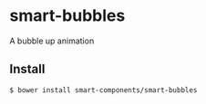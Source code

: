 # smart-bubbles
A bubble up animation

## Install

```bash
$ bower install smart-components/smart-bubbles
```
